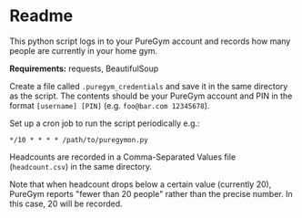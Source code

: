 # Readme
This python script logs in to your PureGym account and records how many people are currently in your home gym.

**Requirements:** requests, BeautifulSoup

Create a file called `.puregym_credentials` and save it in the same directory as the script. The contents should be your PureGym account and PIN in the format `[username] [PIN]` (e.g. `foo@bar.com 12345678`).

Set up a cron job to run the script periodically e.g.:

```
*/10 * * * * /path/to/puregymon.py
```

Headcounts are recorded in a Comma-Separated Values file (`headcount.csv`) in the same directory.

Note that when headcount drops below a certain value (currently 20), PureGym reports "fewer than 20 people" rather than the precise number. In this case, 20 will be recorded.